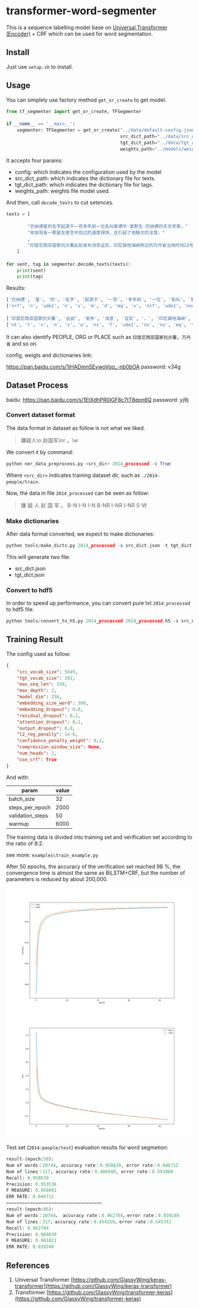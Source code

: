 # transformer-word-segmenter

This is a sequence labelling model base on [Universal Transformer (Encoder)](https://arxiv.org/abs/1807.03819) + CRF which can be used for  word segmentation.

## Install

Just use `setup.sh` to install.

## Usage

You can simplely use factory method `get_or_create` to get model.

```python
from tf_segmenter import get_or_create, TFSegmenter

if __name__ == '__main__':
    segmenter: TFSegmenter = get_or_create("../data/default-config.json",
                                           src_dict_path="../data/src_dict.json",
                                           tgt_dict_path="../data/tgt_dict.json",
                                           weights_path="../models/weights.129-0.00.h5")
```

It accepts four params:

- config: which indicates the configuration used by the model
- src_dict_path: which indicates the dictionary file for texts.
- tgt_dict_path: which indicates the dictionary file for tags.
- weights_path: weights file model used.

And then, call `decode_texts` to cut setences.

```python
texts = [

        "巴纳德星的名字起源于一百多年前一位名叫爱德华·爱默生·巴纳德的天文学家。"
        "他发现有一颗星在夜空中划过的速度很快，这引起了他极大的注意。"
        ,
        "印度尼西亚国家抗灾署此前发布消息证实，印尼巽他海峡附近的万丹省当地时间22号晚遭海啸袭击。"
    ]

for sent, tag in segmenter.decode_texts(texts):
    print(sent)
    print(tag)
```

Results:

```python
['巴纳德', '星', '的', '名字', '起源于', '一百', '多年前', '一位', '名叫', '爱德华·爱默生·巴纳德', '的', '天文学家', '。', '他', '发现', '有', '一颗', '星', '在', '夜空', '中', '划过', '的', '速度', '很快', '，', '这', '引起', '了', '他', '极大', '的', '注意', '。']
['nrf', 'n', 'ude1', 'n', 'v', 'm', 'd', 'mq', 'v', 'nrf', 'ude1', 'nnd', 'w', 'rr', 'v', 'vyou', 'mq', 'n', 'p', 'n', 'f', 'v', 'ude1', 'n', 'd', 'w', 'rzv', 'v', 'ule', 'rr', 'a', 'ude1', 'vn', 'w']

['印度尼西亚国家抗灾署', '此前', '发布', '消息', '证实', '，', '印尼巽他海峡', '附近', '的', '万丹省', '当地时间', '22号', '晚', '遭', '海啸', '袭击', '。']
['nt', 't', 'v', 'n', 'v', 'w', 'ns', 'f', 'ude1', 'ns', 'nz', 'mq', 'tg', 'v', 'n', 'vn', 'w']


```

It can also identify PEOPLE, ORG or PLACE such as `印度尼西亚国家抗灾署`、`万丹省` and so on.

config, weigts and dictionaries link:

https://pan.baidu.com/s/1iHADmnSEywoVqq_-nb0bOA password: v34g

## Dataset Process

baidu: https://pan.baidu.com/s/1EtXdhPR0lGF8c7tT8epn6Q password: yj9j

### Convert dataset format

The data format in dataset as follow is not what we liked.

> 嫌疑人\n 赵国军\nr 。\w

We convert it by command:

```python
python ner_data_preprocess.py <src_dir> 2014_processed -c True
```

Where `<src_dir>` indicates training dataset dir, such as `./2014-people/train`.

Now, the data in file `2014_processed` can be seen as follow:




> 嫌 疑 人 赵 国 军 。    B-N I-N I-N B-NR I-NR I-NR S-W

### Make dictionaries

After data format converted, we expect to make dictionaries:

```python
python tools/make_dicts.py 2014_processed -s src_dict.json -t tgt_dict.json
```

This will generate two file:

- src_dict.json
- tgt_dict.json

### Convert to hdf5

In order to speed up performance, you can convert pure txt `2014_processed` to hdf5 file.

```python
python tools/convert_to_h5.py 2014_processed 2014_processed.h5 -s src_dict.json -t tgt_dict.json
```

## Training Result

The config used as follow:

```json
{
    "src_vocab_size": 5649,
    "tgt_vocab_size": 301,
    "max_seq_len": 150,
    "max_depth": 2,
    "model_dim": 256,
    "embedding_size_word": 300,
    "embedding_dropout": 0.0,
    "residual_dropout": 0.1,
    "attention_dropout": 0.1,
    "output_dropout": 0.0,
    "l2_reg_penalty": 1e-6,
    "confidence_penalty_weight": 0.1,
    "compression_window_size": None,
    "num_heads": 2,
    "use_crf": True
}
```

And with:

| param            | value |
| ---------------- | ----- |
| batch_size       | 32    |
| steps_per_epoch  | 2000  |
| validation_steps | 50    |
| warmup           | 6000  |

The training data is divided into training set and verification set according to the ratio of 8:2.

see more: `examples\train_example.py`

After 50 epochs, the accuracy of the verification set reached 98 %, the convergence time is almost the same as BiLSTM+CRF, but the number of parameters is reduced by about 200,000.

<div>
    <img src="accuracy.png">
    <img src="loss.png">
</div>

Test set (`2014-people/test`) evaluation results for word segmetion:

```python
result-(epoch:50):
Num of words：20744, accuracy rate：0.958639, error rate：0.046712
Num of lines：317, accuracy rate：0.406940, error rate：0.593060
Recall: 0.958639
Precision: 0.953536
F MEASURE: 0.956081
ERR RATE: 0.046712
====================================
result-(epoch:86):
Num of words：20744， accuracy rate：0.962784，error rate：0.039240
Num of lines：317，accuracy rate：0.454259，error rate：0.545741
Recall: 0.962784
Precision: 0.960839
F MEASURE: 0.961811
ERR RATE: 0.039240
```

## References

1. Universal Transformer [https://github.com/GlassyWing/keras-transformer](https://github.com/GlassyWing/keras-transformer)
2. Transformer [https://github.com/GlassyWing/transformer-keras](https://github.com/GlassyWing/transformer-keras)
